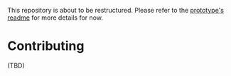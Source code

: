 This repository is about to be restructured.
Please refer to the [prototype's readme](https://github.com/digital-ember/elmMPS/blob/master/~prototype/README.md) for more details for now.

# Contributing

(TBD)
 
